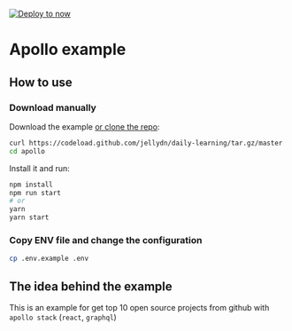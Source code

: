 [![Deploy to now](https://deploy.now.sh/static/button.svg)](https://deploy.now.sh/?repo=https://github.com/jellydn/daily-learning/tree/master/packages/apollo)

# Apollo example

## How to use

### Download manually

Download the example [or clone the repo](https://github.com/jellydn/daily-learning):

```bash
curl https://codeload.github.com/jellydn/daily-learning/tar.gz/master | tar -xz --strip=2 daily-learning-master/packages/apollo
cd apollo
```

Install it and run:

```bash
npm install
npm run start
# or
yarn
yarn start
```

### Copy ENV file and change the configuration

```bash
cp .env.example .env
```

## The idea behind the example

This is an example for get top 10 open source projects from github with `apollo stack` (`react`, `graphql`)
